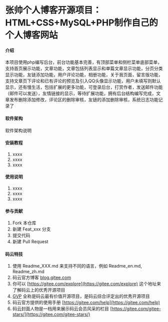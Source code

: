 # 张帅个人博客开源项目：HTML+CSS+MySQL+PHP制作自己的个人博客网站

#### 介绍
本项目使用php编写后台，前台功能基本完善，有顶部菜单和侧栏菜单底部菜单，支持首页展示功能，文章功能，文章包括列表显示和单篇文章显示功能，分页分类显示功能，友链添加功能，用户评论功能，相册功能，关于我页面，留言版功能，支持文章页下评论和已有评论的预览及引入QQ头像显示功能，用户未填写则默认显示，还有慢生活，包括扩展的更多功能，可登录后台，打赏作者，发送邮件功能（邮件可以发送），友情链接的显示，等待扩展功能，拥有后台结构编写完成，文章发布删除添加修改，评论区的删除审核，友链的添加删除审核，系统日志功能记录了

#### 软件架构
软件架构说明


#### 安装教程

1.  xxxx
2.  xxxx
3.  xxxx

#### 使用说明

1.  xxxx
2.  xxxx
3.  xxxx

#### 参与贡献

1.  Fork 本仓库
2.  新建 Feat_xxx 分支
3.  提交代码
4.  新建 Pull Request


#### 码云特技

1.  使用 Readme\_XXX.md 来支持不同的语言，例如 Readme\_en.md, Readme\_zh.md
2.  码云官方博客 [blog.gitee.com](https://blog.gitee.com)
3.  你可以 [https://gitee.com/explore](https://gitee.com/explore) 这个地址来了解码云上的优秀开源项目
4.  [GVP](https://gitee.com/gvp) 全称是码云最有价值开源项目，是码云综合评定出的优秀开源项目
5.  码云官方提供的使用手册 [https://gitee.com/help](https://gitee.com/help)
6.  码云封面人物是一档用来展示码云会员风采的栏目 [https://gitee.com/gitee-stars/](https://gitee.com/gitee-stars/)
